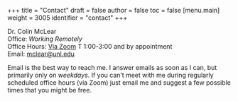 +++
title = "Contact"
draft = false
author = false
toc = false
[menu.main]
  weight = 3005
  identifier = "contact"
+++

Dr. Colin McLear<br />
Office: _Working Remotely_ <br />
Office Hours: [Via Zoom](https://unl.zoom.us/j/94199866851) T 1:00-3:00 and by appointment<br />
Email: [mclear@unl.edu](mailto:mclear@unl.edu)

Email is the best way to reach me. I answer emails as soon as I can, but primarily
only on _weekdays_. If you can’t meet with me during regularly scheduled office hours
(via Zoom) just email me and suggest a few possible times that you might be free.
